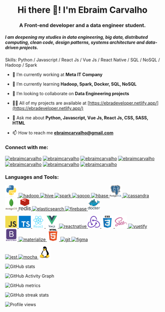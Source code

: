 <h1 align="center"> Hi there 👋! I'm Ebraim Carvalho </h1>
<h3 align="center"> A Front-end developer and a data engineer student. </h3>

##### I am deepening my studies in data engineering, big data, distributed computing, clean code, design patterns, systems architecture and data-driven projects.

Skills: Python / Javascript / React Js / Vue Js / React Native / SQL / NoSQL / Hadoop / Spark

- 🔭 I’m currently working at **Meta IT Company**

- 🌱 I’m currently learning **Hadoop, Spark, Docker, SQL, NoSQL**

- 👯 I’m looking to collaborate on **Data Engineering projects**

- 👨‍💻 All of my projects are available at [https://ebradeveloper.netlify.app/](https://ebradeveloper.netlify.app/)

- 💬 Ask me about **Python, Javascript, Vue Js, React Js, CSS, SASS, HTML**

- 📫 How to reach me **ebraimcarvalho@gmail.com**

<h3 align="left">Connect with me:</h3>
<p>
  <a href="https://github.com/ebraimcarvalho" target="_blank"><img align="center" src="https://cdn.jsdelivr.net/npm/simple-icons@3.0.1/icons/github.svg" alt="ebraimcarvalho" height="40" width="30" /></a>
  <a href="https://dev.to/ebraimcarvalho" target="_blank"><img align="center" src="https://cdn.jsdelivr.net/npm/simple-icons@3.0.1/icons/dev-dot-to.svg" alt="ebraimcarvalho" height="40" width="30" /></a>
  <a href="(https://www.linkedin.com/in/ebraimcarvalho/" target="_blank"><img align="center" src="https://cdn.jsdelivr.net/npm/simple-icons@3.0.1/icons/linkedin.svg" alt="ebraimcarvalho" height="40" width="30" /></a>
  <a href="https://www.facebook.com/ebraimcarvalho" target="_blank"><img align="center" src="https://cdn.jsdelivr.net/npm/simple-icons@3.0.1/icons/facebook.svg" alt="ebraimcarvalho" height="40" width="30" /></a>
  <a href="https://www.instagram.com/ebraimcarvalho/" target="_blank"><img align="center" src="https://cdn.jsdelivr.net/npm/simple-icons@3.0.1/icons/instagram.svg" alt="ebraimcarvalho" height="40" width="30" /></a>
  <a href="https://twitter.com/ebraimcarvalho" target="_blank"><img align="center" src="https://cdn.jsdelivr.net/npm/simple-icons@3.0.1/icons/twitter.svg" alt="ebraimcarvalho" height="40" width="30" /></a>
  <a href="https://ebradeveloper.netlify.app/" target="_blank"><img align="center" src="https://cdn.jsdelivr.net/npm/simple-icons@3.0.1/icons/icloud.svg" alt="ebraimcarvalho" height="40" width="30" /></a>
</p>

<h3 align="left">Languages and Tools:</h3>
<p align="left">
  
  <a href="https://www.python.org" target="_blank"> <img src="https://raw.githubusercontent.com/devicons/devicon/master/icons/python/python-original.svg" alt="python" width="40" height="40"/> </a>
  <a href="https://hadoop.apache.org/" target="_blank"> <img src="https://www.vectorlogo.zone/logos/apache_hadoop/apache_hadoop-icon.svg" alt="hadoop" width="40" height="40"/> </a>
  <a href="https://hive.apache.org/" target="_blank"> <img src="https://www.vectorlogo.zone/logos/apache_hive/apache_hive-icon.svg" alt="hive" width="40" height="40"/> </a>
  <a href="https://spark.apache.org/" target="_blank"> <img src="https://www.vectorlogo.zone/logos/apache_spark/apache_spark-ar21.svg" alt="spark" width="40" height="40"/> </a>
  <a href="https://sqoop.apache.org/" target="_blank"> <img src="https://upload.wikimedia.org/wikipedia/commons/b/b4/Apache_Sqoop_logo.svg" alt="sqoop" width="40" height="40"/> </a>
  <a href="https://hbase.apache.org/" target="_blank"> <img src="https://cdn.worldvectorlogo.com/logos/hbase.svg" alt="hbase" width="40" height="40"/> </a>
  <a href="https://www.postgresql.org" target="_blank"> <img src="https://raw.githubusercontent.com/devicons/devicon/master/icons/postgresql/postgresql-original-wordmark.svg" alt="postgresql" width="40" height="40"/> </a> 
  <a href="https://cassandra.apache.org/" target="_blank"> <img src="https://www.vectorlogo.zone/logos/apache_cassandra/apache_cassandra-icon.svg" alt="cassandra" width="40" height="40"/> </a>
  <a href="https://www.mongodb.com/" target="_blank"> <img src="https://raw.githubusercontent.com/devicons/devicon/master/icons/mongodb/mongodb-original-wordmark.svg" alt="mongodb" width="40" height="40"/> </a>
  <a href="https://redis.io" target="_blank"> <img src="https://raw.githubusercontent.com/devicons/devicon/master/icons/redis/redis-original-wordmark.svg" alt="redis" width="40" height="40"/> </a>
  <a href="https://www.elastic.co" target="_blank"> <img src="https://www.vectorlogo.zone/logos/elastic/elastic-icon.svg" alt="elasticsearch" width="40" height="40"/> </a>
  <a href="https://firebase.google.com/" target="_blank"> <img src="https://www.vectorlogo.zone/logos/firebase/firebase-icon.svg" alt="firebase" width="40" height="40"/> </a>
  <a href="https://www.docker.com/" target="_blank"> <img src="https://raw.githubusercontent.com/devicons/devicon/master/icons/docker/docker-original-wordmark.svg" alt="docker" width="40" height="40"/> </a>
  
   
  <a href="https://developer.mozilla.org/en-US/docs/Web/JavaScript" target="_blank"> <img src="https://raw.githubusercontent.com/devicons/devicon/master/icons/javascript/javascript-original.svg" alt="javascript" width="40" height="40"/> </a>
  <a href="https://www.typescriptlang.org/" target="_blank"> <img src="https://raw.githubusercontent.com/devicons/devicon/master/icons/typescript/typescript-original.svg" alt="typescript" width="40" height="40"/> </a>
  <a href="https://reactjs.org/" target="_blank"> <img src="https://raw.githubusercontent.com/devicons/devicon/master/icons/react/react-original-wordmark.svg" alt="react" width="40" height="40"/> </a>
  <a href="https://vuejs.org/" target="_blank"> <img src="https://raw.githubusercontent.com/devicons/devicon/master/icons/vuejs/vuejs-original-wordmark.svg" alt="vuejs" width="40" height="40"/> </a>
  <a href="https://reactnative.dev/" target="_blank"> <img src="https://reactnative.dev/img/header_logo.svg" alt="reactnative" width="40" height="40"/> </a> 
  <a href="https://redux.js.org" target="_blank"> <img src="https://raw.githubusercontent.com/devicons/devicon/master/icons/redux/redux-original.svg" alt="redux" width="40" height="40"/> </a>
  <a href="https://www.w3schools.com/css/" target="_blank"> <img src="https://raw.githubusercontent.com/devicons/devicon/master/icons/css3/css3-original-wordmark.svg" alt="css3" width="40" height="40"/> </a>
  <a href="https://sass-lang.com" target="_blank"> <img src="https://raw.githubusercontent.com/devicons/devicon/master/icons/sass/sass-original.svg" alt="sass" width="40" height="40"/> </a>
  <a href="https://vuetifyjs.com/en/" target="_blank"> <img src="https://bestofjs.org/logos/vuetify.svg" alt="vuetify" width="40" height="40"/> </a> 
  <a href="https://getbootstrap.com" target="_blank"> <img src="https://raw.githubusercontent.com/devicons/devicon/master/icons/bootstrap/bootstrap-plain-wordmark.svg" alt="bootstrap" width="40" height="40"/> </a>
  <a href="https://materializecss.com/" target="_blank"> <img src="https://raw.githubusercontent.com/prplx/svg-logos/5585531d45d294869c4eaab4d7cf2e9c167710a9/svg/materialize.svg" alt="materialize" width="40" height="40"/> </a>
  <a href="https://www.w3.org/html/" target="_blank"> <img src="https://raw.githubusercontent.com/devicons/devicon/master/icons/html5/html5-original-wordmark.svg" alt="html5" width="40" height="40"/> </a>
  <a href="https://git-scm.com/" target="_blank"> <img src="https://www.vectorlogo.zone/logos/git-scm/git-scm-icon.svg" alt="git" width="40" height="40"/> </a>
  <a href="https://www.figma.com/" target="_blank"> <img src="https://www.vectorlogo.zone/logos/figma/figma-icon.svg" alt="figma" width="40" height="40"/> </a> 
   
  <a href="https://jestjs.io" target="_blank"> <img src="https://www.vectorlogo.zone/logos/jestjsio/jestjsio-icon.svg" alt="jest" width="40" height="40"/> </a> 
  <a href="https://mochajs.org" target="_blank"> <img src="https://www.vectorlogo.zone/logos/mochajs/mochajs-icon.svg" alt="mocha" width="40" height="40"/> </a>
  <a href="https://www.linux.org/" target="_blank"> <img src="https://raw.githubusercontent.com/devicons/devicon/master/icons/linux/linux-original.svg" alt="linux" width="40" height="40"/> </a>
</p>


![GitHub stats](https://github-readme-stats.vercel.app/api?username=ebraimcarvalho&show_icons=true)  

![GitHub Activity Graph](https://activity-graph.herokuapp.com/graph?username=ebraimcarvalho)  

![GitHub metrics](https://metrics.lecoq.io/ebraimcarvalho)  

![GitHub streak stats](https://github-readme-streak-stats.herokuapp.com/?user=ebraimcarvalho)  

![Profile views](https://gpvc.arturio.dev/ebraimcarvalho)  









